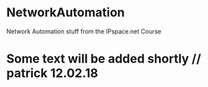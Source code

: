 # NetworkAutomation
Network Automation stuff from the IPspace.net Course

# Some text will be added shortly // patrick 12.02.18
